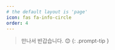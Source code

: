 ```yaml
---
# the default layout is 'page'
icon: fas fa-info-circle
order: 4
---
```


> 만나서 반갑습니다. 😊
{: .prompt-tip }
